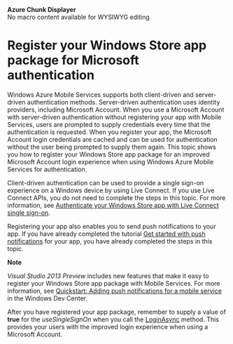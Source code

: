 <properties linkid="register-windows-store-app-server-auth" urlDisplayName="Register your Windows Store app package for improved Microsoft authentication" pageTitle="Register your Windows Store app package for improved Microsoft Account login with Mobile Services" title="Register your Windows Store app package for improved Microsoft Account login with Mobile Services" writer="glenga" metaKeywords="Windows Azure registering application, Azure Microsoft authentication, application authenticate, single sign-in, authenticate mobile services" Description="Learn how to register your Windows Store app for Microsoft authentication in your Windows Azure Mobile Services application." metaCanonical="" disqusComments="0" umbracoNaviHide="1" />

<div class="umbMacroHolder" title="This is rendered content from macro" onresizestart="return false;" umbpageid="14798" ismacro="true" umb_chunkname="MobileArticleLeft" umb_chunkpath="devcenter/Menu" umb_macroalias="AzureChunkDisplayer" umb_hide="0" umb_modaltrigger="" umb_chunkurl="" umb_modalpopup="0"><!-- startUmbMacro --><span><strong>Azure Chunk Displayer</strong><br />No macro content available for WYSIWYG editing</span><!-- endUmbMacro --></div>

# Register your Windows Store app package for Microsoft authentication

Windows Azure Mobile Services supports both client-driven and server-driven authentication methods. Server-driven authentication uses identity providers, including Microsoft Account. When you use a Microsoft Account with server-driven authentication without registering your app with Mobile Services, users are prompted to supply credentials every time that the authentication is requested. When you register your app, the Microsoft Account login credentials are cached and can be used for authentication without the user being prompted to supply them again. This topic shows you how to register your Windows Store app package for an improved Microsoft Account login experience when using Windows Azure Mobile Services for authentication. 

Client-driven authentication can be used to provide a single sign-on experience on a Windows device by using Live Connect. If you use Live Connect APIs, you do not need to complete the steps in this topic. For more information, see [Authenticate your Windows Store app with Live Connect single sign-on].   

Registering your app also enables you to send push notifications to your app. If you have already completed the tutorial [Get started with push notifications] for your app, you have already completed the steps in this topic.

<div class="dev-callout"><b>Note</b>
	<p><em>Visual Studio 2013 Preview</em> includes new features that make it easy to register your Windows Store app package with Mobile Services. For more information, see <a href="http://go.microsoft.com/fwlink/p/?LinkId=309101">Quickstart: Adding push notifications for a mobile service</a> in the Windows Dev Center.</p>
</div>

<div chunk="../chunks/mobile-services-register-windows-store-app.md" />

After you have registered your app package, remember to supply a value of <strong>true</strong> for the <em>useSingleSignOn</em> when you call the <a href="http://go.microsoft.com/fwlink/p/?LinkId=311594" target="_blank">LoginAsync</a> method. This provides your users with the improved login experience when using a Microsoft Account.

<!-- Anchors. -->
<!-- Images. -->
[1]: ../Media/mobile-services-live-connect-add-app.png
[2]: ../Media/mobile-live-connect-app-api-settings.png
<!-- URLs. -->
[Get started with push notifications]: ../Tutorials/mobile-services-get-started-with-push-dotnet.md
[Authenticate your Windows Store app with Live Connect single sign-on]: ../Tutorials/mobile-services-single-sign-on-win8-dotnet.md
[Get started with users C#]: ../HowTo/mobile-services-get-started-with-users-dotnet.md
[Get started with users JavaScript]: ../HowTo/mobile-services-get-started-with-users-js.md